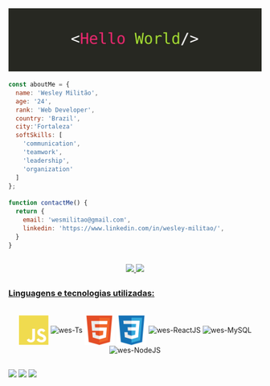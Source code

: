 
<img src='./images/1668206422485.jpg'>

```JavaScript
const aboutMe = {
  name: 'Wesley Militão',
  age: '24',
  rank: 'Web Developer',
  country: 'Brazil',
  city:'Fortaleza'
  softSkills: [
    'communication',
    'teamwork',
    'leadership',
    'organization'
  ]
};

function contactMe() {
  return {
    email: 'wesmilitao@gmail.com',
    linkedin: 'https://www.linkedin.com/in/wesley-militao/',
  }
}
```

##

<div align="center">
  <a href="https://github.com/mfmwes">
  <img height="160em" src="https://github-readme-stats.vercel.app/api?username=mfmwes&show_icons=true&theme=dracula&include_all_commits=true&count_private=true"/>
  <img height="160em" src="https://github-readme-stats.vercel.app/api/top-langs/?username=mfmwes&layout=compact&langs_count=7&theme=dracula"/>
</div>
  
  ##
  
 ### Linguagens e tecnologias utilizadas:

  <div align="center" style="display: inline-block"><br>
  <img align="center" alt="wes-Js" height="60" width="60" src="https://raw.githubusercontent.com/devicons/devicon/master/icons/javascript/javascript-plain.svg">
  <img align="center" alt="wes-Ts" height="60" width="60" src="https://cdn.jsdelivr.net/gh/devicons/devicon/icons/typescript/typescript-original.svg">
  <img align="center" alt="wes-HTML" height="60" width="60" src="https://raw.githubusercontent.com/devicons/devicon/master/icons/html5/html5-original.svg">
  <img align="center" alt="wes-CSS" height="60" width="60" src="https://raw.githubusercontent.com/devicons/devicon/master/icons/css3/css3-original.svg">
  <img align="center" alt="wes-ReactJS" height="60" width="60" src="https://cdn.jsdelivr.net/gh/devicons/devicon/icons/react/react-original.svg">
  <img align="center" alt="wes-MySQL" height="80" width="80" src="https://cdn.jsdelivr.net/gh/devicons/devicon/icons/mysql/mysql-original-wordmark.svg">
  <img align="center" alt="wes-NodeJS" height="80" width="80" src="https://cdn.jsdelivr.net/gh/devicons/devicon/icons/nodejs/nodejs-original-wordmark.svg"/>     
  </div>
  
  ##
  
  <div> 
  <a href="https://www.instagram.com/milit4o/" target="_blank"><img src="https://img.shields.io/badge/-Instagram-%23E4405F?style=for-the-badge&logo=instagram&logoColor=white" target="_blank"></a>
  <a href = "mailto:wesmilitao@gmail.com"><img src="https://img.shields.io/badge/-Gmail-%23333?style=for-the-badge&logo=gmail&logoColor=white" target="_blank"></a>
  <a href="https://www.linkedin.com/in/wesley-militao/" target="_blank"><img src="https://img.shields.io/badge/-LinkedIn-%230077B5?style=for-the-badge&logo=linkedin&logoColor=white" target="_blank"></a>  
</div>

